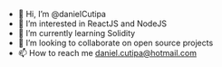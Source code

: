 - 👋 Hi, I’m @danielCutipa
- 👀 I’m interested in ReactJS and NodeJS
- 🌱 I’m currently learning Solidity
- 💞️ I’m looking to collaborate on open source projects
- 📫 How to reach me daniel.cutipa@hotmail.com

<!---
danielCutipa/danielCutipa is a ✨ special ✨ repository because its `README.md` (this file) appears on your GitHub profile.
You can click the Preview link to take a look at your changes.
--->
